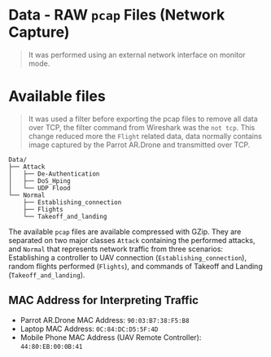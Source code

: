 # Data - RAW `pcap` Files (Network Capture)
> It was performed using an external network interface on monitor mode.

# Available files
> It was used a filter before exporting the pcap files to remove all data over TCP, the filter command from Wireshark was the `not tcp`. This change reduced more the `Flight` related data, data normally contains image captured by the Parrot AR.Drone and transmitted over TCP.

```
Data/
├── Attack
│   ├── De-Authentication
│   ├── DoS_Hping
│   └── UDP Flood
└── Normal
    ├── Establishing_connection
    ├── Flights
    └── Takeoff_and_landing
```

The available `pcap` files are available compressed with GZip. They are separated on two major classes `Attack` containing the performed attacks, and `Normal` that represents network traffic from three scenarios: Establishing a controller to UAV connection (`Establishing_connection`), random flights performed (`Flights`), and commands of Takeoff and Landing (`Takeoff_and_landing`).

## MAC Address for Interpreting Traffic
- Parrot AR.Drone MAC Address: `90:03:B7:38:F5:B8`
- Laptop MAC Address: `0C:84:DC:D5:5F:4D`
- Mobile Phone MAC Address (UAV Remote Controller): `44:80:EB:00:0B:41`

